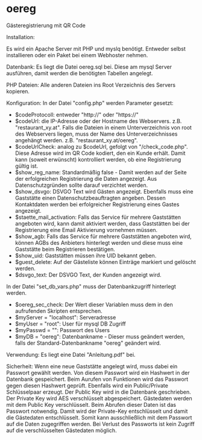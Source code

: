 # oereg
Gästeregistrierung mit QR Code

Installation:

Es wird ein Apache Server mit PHP und myslq benötigt.
Entweder selbst installieren oder ein Paket bei einem Webhoster nehmen.

Datenbank:
Es liegt die Datei oereg.sql bei. Diese am mysql Server ausführen, damit werden die benötigten Tabellen angelegt.

PHP Dateien:
Alle anderen Dateien ins Root Verzeichnis des Servers kopieren.

Konfiguration:
In der Datei "config.php" werden Parameter gesetzt:
- $codeProtocoll: entweder "http://" oder "https://"
- $codeUrl: die IP-Adresse oder der Hostname des Webservers. z.B. "restaurant_xy.at". Falls die Dateien in einem Unterverzeichnis von root des Webservers liegen, muss der Name des Unterverzeichnisses angehängt werden. z.B. "restaurant_xy.at/oereg".
- $codeUrlCheck:  analog zu $codeUrl, gefolgt von "/check_code.php". Diese Adresse wird im QR Code kodiert, den ein Kunde erhält. Damit kann (soweit erwünscht) kontrolliert werden, ob eine Registrierung gültig ist.
- $show_reg_name: Standardmäßig false - Damit werden auf der Seite der erfolgreichen Registrierung die Daten angezeigt. Aus Datenschutzgründen sollte darauf verzichtet werden.
- $show_dsvgo: DSVGO Text wird Gästen angezeigt. Ebenfalls muss eine Gaststätte einen Datenschutzbeauftragten angeben. Dessen Kontaktdaten werden bei erfolgreicher Registrierung eines Gastes angezeigt.
- $staette_mail_activation: Falls das Service für mehrere Gaststätten angeboten wird, kann damit aktiviert werden, dass Gaststätten bei der Registrierung eine Email Aktivierung vornehmen müssen.
- $show_agb:  Falls das Service für mehrere Gaststätten angeboten wird, können AGBs des Anbieters hinterlegt werden und diese muss eine Gaststätte beim Registrieren bestätigen.
- $show_uid: Gaststätten müssen ihre UID bekannt geben.
- $guest_delete: Auf der Gästeliste können Einträge markiert und gelöscht werden.
- $dsvgo_text: Der DSVGO Text, der Kunden angezeigt wird.

In der Datei "set_db_vars.php" muss der Datenbankzugriff hinterlegt werden.
- $oereg_sec_check: Der Wert dieser Variablen muss dem in den aufrufenden Skripten entsprechen.
- $myServer = "localhost": Serveradresse
- $myUser = "root": User für mysql DB Zugriff
- $myPasswd = "": Passwort des Users
- $myDB = "oereg": Datenbankname - Dieser muss geändert werden, falls der Standard-Datenbankname "oereg" geändert wird.

Verwendung:
Es liegt eine Datei "Anleitung.pdf" bei.

Sicherheit:
Wenn eine neue Gaststätte angelegt wird, muss dabei ein Passwort gewählt werden.
Von diesem Passwort wird ein Hashwert in der Datenbank gespeichert. Beim Aurufen von Funktionen wird das Passwort gegen diesen Hashwert geprüft.
Ebenfalls wird ein Public/Private Schlüsselpaar erzeugt. Der Public Key wird in die Datenbank geschrieben. Der Private Key wird AES verschlüsselt abgespeichert.
Gästedaten werden mit dem Public Key verschlüsselt.
Beim Abrufen dieser Daten ist das Passwort notwendig. Damit wird der Private-Key entschlüsselt und damit die Gästedaten entschlüsselt.
Somit kann ausschließlich mit dem Passwort auf die Daten zugegriffen werden. 
Bei Verlust des Passworts ist kein Zugriff auf die verschlüsselten Gästedaten möglich.


